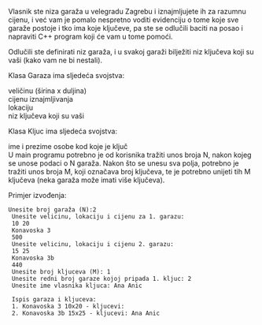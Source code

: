 Vlasnik ste niza garaža u velegradu Zagrebu i iznajmljujete ih za razumnu cijenu, i već vam je pomalo nespretno voditi evidenciju o tome koje sve garaže postoje i tko ima koje ključeve, pa ste se odlučili baciti na posao i napraviti C++ program koji će vam u tome pomoći.

Odlučili ste definirati niz garaža, i u svakoj garaži bilježiti niz ključeva koji su vaši (kako vam ne bi nestali).

Klasa Garaza ima sljedeća svojstva:<br/>

veličinu (širina x duljina)<br/>
cijenu iznajmljivanja<br/>
lokaciju<br/>
niz ključeva koji su vaši<br/>


Klasa Kljuc ima sljedeća svojstva:<br/>

ime i prezime osobe kod koje je ključ<br/>
U main programu potrebno je od korisnika tražiti unos broja N, nakon kojeg se unose podaci o N garaža. Nakon što se unesu sva polja, potrebno je tražiti unos broja M, koji označava broj ključeva, te je potrebno unijeti tih M ključeva (neka garaža može imati više ključeva).

Primjer izvođenja:<br/>
```
Unesite broj garaža (N):2
 Unesite velicinu, lokaciju i cijenu za 1. garazu:
 10 20
 Konavoska 3
 500
 Unesite velicinu, lokaciju i cijenu 2. garazu:
 15 25
 Konavoska 3b
 440
 Unesite broj kljuceva (M): 1
 Unesite redni broj garaze kojoj pripada 1. kljuc: 2
 Unesite ime vlasnika kljuca: Ana Anic
 
 Ispis garaza i kljuceva:
 1. Konavoska 3 10x20 - kljucevi:
 2. Konavoska 3b 15x25 - kljucevi: Ana Anic
